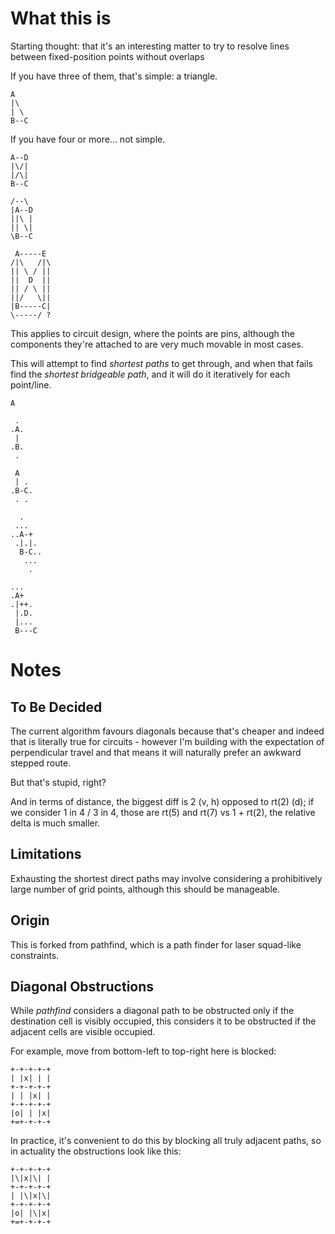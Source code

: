 # What this is

Starting thought: that it's an interesting matter to try to resolve lines
between fixed-position points without overlaps

If you have three of them, that's simple: a triangle.

```
A
|\
| \
B--C
```

If you have four or more... not simple.

```
A--D
|\/|
|/\|
B--C
```

```
/--\
|A--D
||\ |
|| \|
\B--C
```

```
 A-----E
/|\   /|\
|| \ / ||
||  D  ||
|| / \ ||
||/   \||
|B-----C|
\-----/ ?
```

This applies to circuit design, where the points are pins, although the
components they're attached to are very much movable in most cases.

This will attempt to find _shortest paths_ to get through, and when that fails
find the _shortest bridgeable path_, and it will do it iteratively for each
point/line.

```
A
```

```
 .
.A.
 |
.B.
 .
```

```
 A
 | .
.B-C.
 . .
```

```
  .
 ...
..A-+
 .|.|.
  B-C..
   ...
    .
```

```
...
.A+
.|++.
 |.D.
 |...
 B---C
```

# Notes

## To Be Decided

The current algorithm favours diagonals because that's cheaper and indeed that
is literally true for circuits - however I'm building with the expectation of
perpendicular travel and that means it will naturally prefer an awkward stepped
route.

But that's stupid, right?

And in terms of distance, the biggest diff is 2 (v, h) opposed to rt(2) (d); if
we consider 1 in 4 / 3 in 4, those are rt(5) and rt(7) vs 1 + rt(2), the
relative delta is much smaller.

## Limitations

Exhausting the shortest direct paths may involve considering a prohibitively
large number of grid points, although this should be manageable.

## Origin

This is forked from pathfind, which is a path finder for laser squad-like
constraints.

## Diagonal Obstructions

While _pathfind_ considers a diagonal path to be obstructed only if the
destination cell is visibly occupied, this considers it to be obstructed if the
adjacent cells are visible occupied.

For example, move from bottom-left to top-right here is blocked:

```
+-+-+-+-+
| |x| | |
+-+-+-+-+
| | |x| |
+-+-+-+-+
|o| | |x|
+=+-+-+-+
```

In practice, it's convenient to do this by blocking all truly adjacent paths, so
in actuality the obstructions look like this:

```
+-+-+-+-+
|\|x|\| |
+-+-+-+-+
| |\|x|\|
+-+-+-+-+
|o| |\|x|
+=+-+-+-+
```